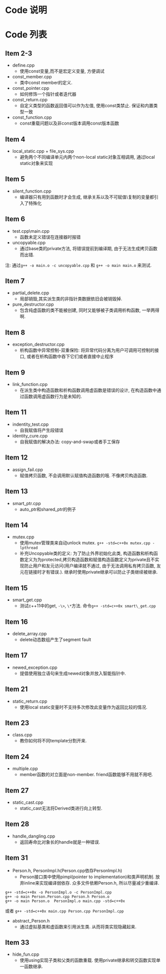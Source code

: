 Code 说明
=============

Code 列表
============

Item 2-3
------------

 * define.cpp
    * 使用const变量,而不是宏定义变量, 方便调试
 * const\_member.cpp
    * 类中const member的定义.
 * const\_pointer.cpp
    * 如何修饰一个指针或者迭代器
 * const\_return.cpp
    * 自定义类型的函数返回值可以作为左值, 使用const类禁止. 保证和内置类型一致
 * const\_function.cpp
    * const重载问题以及非const版本调用const版本函数

Item 4
------------
 
 * local\_static.cpp + file\_sys.cpp
    * 避免两个不同编译单元内两个non-local static对象互相调用, 通过local static对象来实现


Item 5
------------
 * silent\_function.cpp
    * 编译器只有用到函数时才会生成, 继承关系以及不可赋值\复制的变量都引入了特殊化


Item 6
------------
 * test.cpp\main.cpp
    * 函数未定义错误在连接器时报错
 * uncopyable.cpp
    * 通过base类的private方法, 将错误提前到编译期, 由于无法生成拷贝函数而出错.

 注: 通过`g++ -o main.o -c uncopyable.cpp` 和 `g++ -o main main.o` 来测试.


Item 7
-------------
 * partial\_delete.cpp
    * 局部销毁,其实派生类的非指针类数据依旧会被销毁掉. 
 * pure\_destructor.cpp
    * 包含纯虚函数的类不能被创建, 同时又能够被子类调用析构函数, 一举两得啊.


Item 8
--------------
 * exception\_destructor.cpp
    * 析构函数中异常控制-双重保险: 将异常代码分离为用户可调用可控制的接口, 或者在析构函数中吞下它们或者直接中止程序


Item 9
--------------
 * link\_function.cpp
    * 在派生类中构造函数和析构函数调用虚函数是错误的设计, 在构造函数中通过函数调用虚函数行为是未知的.


Item 11
--------------
 * indentity\_test.cpp
    * 自我赋值将产生段错误
 * identity\_cure.cpp
    * 自我赋值的解决办法: copy-and-swap或者手工保存

Item 12
--------------
 * assign\_fail.cpp
    * 赋值拷贝函数, 不会调用默认赋值构造函数的哦. 不像拷贝构造函数.


Item 13
------------ 
 * smart\_ptr.cpp
    * auto\_ptr和shared\_ptr的例子


Item 14
------------
 * mutex.cpp
    * 使用mutex管理类来自动unlock mutex. `g++ -std=c++0x mutex.cpp -lpthread`
    * 补充Uncopyable类的定义: 为了防止外界初始化此类, 构造函数和析构函数定义为为protected,拷贝构造函数和赋值构造函数定义为private且不实现防止用户和友元访问(用户编译就不通过, 由于无法调用私有拷贝函数, 友元在链接时才有错误.). 继承时使用private继承可以防止子类继续被继承. 


Item 15
------------
 * smart\_get.cpp
    * 测试c++11中的get, `-\>`, `\*`方法. 命令`g++ -std=c++0x smart\_get.cpp`


Item 16
-------------
 * delete\_array.cpp
    * delete动态数组产生了segment fault


Item 17
-------------
 * newed\_exception.cpp
    * 提倡使用独立语句来生成newed对象并放入智能指针中.


Item 21
--------------
 * static\_return.cpp
    * 使用local static变量时不支持多次修改此变量作为返回比较的情况.


Item 23
--------------
 * class.cpp
    * 教你如何将不同template分割开来.


Item 24
--------------
 * multiple.cpp
    * member函数的对立面是non-member. friend函数能够不用就不用吧.


Item 27
--------------
 * static\_cast.cpp
    * static\_cast无法将Derived类进行向上转型.


Item 28
---------------
 * handle\_dangling.cpp
    * 返回寿命比对象长的handle就是一种错误. 


Item 31
----------------
 * Person.h, PersonImpl.h(Person.cpp依存PersonImpl.h)
    * Person接口类中使用pimpl(pointer to implementation)和类声明机制. 放弃inline来实现编译弱依存. 众多文件依赖Person.h, 所以尽量减少重编译.

```
g++ -std=c++0x -o PersonImpl.o -c PersonImpl.cpp
g++ -o main Person.Person.cpp Person.h Person.o
g++ -o main Person.o  PersonImpl.o main.cpp -std=c++0x
```
或者
`g++ -std=c++0x main.cpp Person.cpp PersonImpl.cpp`

 * abstract\_Person.h
    * 通过虚拟基类和虚函数来引用派生类. 从而将类实现隐藏起来.


Item 33
--------------
 
 * hide\_fun.cpp
    * 使用using实现子类和父类的函数重载. 使用private继承和转交函数实现单一函数继承.

